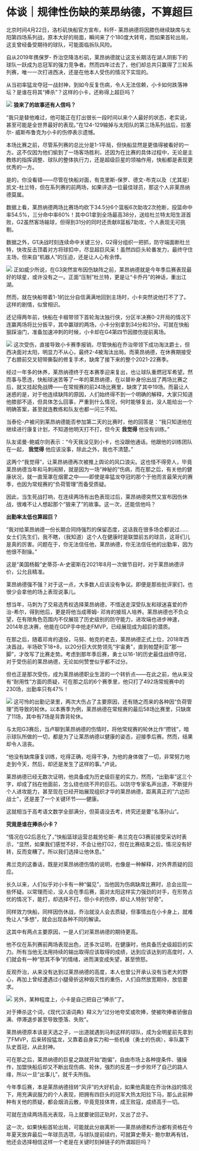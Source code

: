 # 体谈｜规律性伤缺的莱昂纳德，不算超巨

北京时间4月22日，洛杉矶快船官方宣布，科怀-
莱昂纳德将因膝伤继续缺席与太阳第四场系列战，原本大好的局面，瞬间来了个180度大转弯，而如果首轮出局，这支曾经备受期待的球队，可能面临拆队风险。

自从2019年携保罗-
乔治空降洛杉矶，莱昂纳德就让这支长期活在湖人阴影下的球队一跃成为总冠军的强力竞争者。然而四年过去了，他们却总共只赢得了三轮系列赛，唯一一次打进西决，还是在他本人受伤的情况下实现的。

从当初率猛龙夺冠一战封神，到如今反复伤病，令人无法信赖，小卡如何跌落神坛？是谁在将其“捧杀”？这样的小卡，还称得上超巨吗？

![](https://inews.gtimg.com/news_bt/O13rJ4YLQwPAy6Ql2CsDigXBMBVC0FlPfCQaBSDY6yUIoAA/1000)
**狼来了的故事还有人信吗？**

“我只是替他难过，他可能正在打出很长一段时间以来个人最好的状态，老实说，甚至可能是全世界最好的表现。”在124-129输掉与太阳队的第三场系列战后，拉塞尔-
威斯布鲁克为小卡的伤停表示遗憾。

本场比赛之前，尽管系列赛的总比分是1-1平局，但快船显然是更值得被看好的一方。这不仅因为他们偷到了一场客场胜利，还因为在比赛的具体过程中，无论是主教练的指挥调整、球队的整体执行力，还是超级巨星的领袖作用，快船都是表现更优秀的一方。

是的，你没看错——尽管在快船对面，有克里斯-保罗、德文-布克以及（尤其是）凯文-杜兰特，但在系列赛的前两场，如果评选一位最佳球员，那这个人非莱昂纳德莫属。

数据上看，莱昂纳德两场比赛场均砍下34.5分6个篮板6次助攻2次抢断，投篮命中率54.5%，三分命中率60%！其中G1拿到全场最高38分，送给杜兰特太阳生涯首败，G2虽然客场输球，但得到31分的同时还贡献8篮板7助攻，个人表现无可挑剔。

数据之外，G1决战时刻连续命中关键三分，G2得分组织一把抓，防守端面断杜兰特，快攻反击顶着对方将球扣中，尽显超巨风采！虽然四巨头轮番发力，最终守住主场，但来自“机器人”的压迫，还是让人心有余悸。

![](https://inews.gtimg.com/news_bt/GR37QSomSIV5hmD-e_7QzH9Q7tAWfNCCkaiAVuOVPYYi8AA/0)
正如威少所说，在G3突然宣布因伤缺阵之前，莱昂纳德就是今年季后赛表现最好的球星，或许没有之一。正面“压制”杜兰特，更是让“卡乔丹”的神话，重出江湖。

然而，就在快船带着1-1的比分自信满满地回到主场时，小卡突然说他打不了了。这样的剧情，似曾相识。

还记得两年前，快船在卡椒带领下首轮淘汰独行侠，分区半决赛0-2开局的情况下连赢两场将比分扳平，其中赢球的两场，小卡分别拿到34分和31分。可就在快船狠踩油门，准备加速冲刺的时候，小卡却在G4第四节因膝伤提前离场。

![](https://inews.gtimg.com/news_bt/Oqj7HdwOkp1JXdeRbrzdZ46nLFWALR_6FcUlreCABnE1IAA/1000)
这次受伤，直接导致小卡赛季报销，尽管快船在乔治带领下成功淘汰爵士，但西决面对太阳，明显力不从心，最终2-4被淘汰出局。而莱昂纳德，在休赛期接受了右膝前交叉韧带撕裂的修复手术，缺席了接下来的整个2021-22赛季。

经过一年多的休养，莱昂纳德终于在本赛季迎来复出，也让球队重燃冠军希望。然而事与愿违，快船球迷苦等了一年的莱昂纳德，在以替补身份出战了两场比赛之后，就又挂起免战牌——在常规赛的前24场比赛里，缺席了其中19场。而最让人迷惑的是，对于他连续缺阵的原因，人们始终得不到一个明确的解释，大家只知道他膝部不适，但具体怎么回事，严重到什么情况，何时能够复出，没人能给出一个明确答案，甚至就连教练和队友也都一问三不知。

当泰伦-卢被问到莱昂纳德能否参加第二天的比赛时，他的回答是：“我只知道他在继续进行康复计划，不知道他明天打不打，但今天 **我觉得** 他没有训练。”

队友诺曼-鲍威尔则表示：“今天我没见到小卡，也没跟他通话。他跟他的训练团队在一起， **我觉得** 他应该没事，除此之外，我也不清楚。”

这两个“我觉得”，让莱昂纳德再次被推上舆论的风口浪尖。这也怪不得旁人，毕竟莱昂纳德当年和马刺闹掰，就是因为一场“神秘的”伤病，而在那之后，有关他的健康状况，就一直笼罩在烟雾之中——即使是率猛龙夺冠的那个于他而言最荣光的赛季，也因为常规赛的“负荷管理”而备受质疑。

因此，当生死战打响，在连续两场有出色表现过后，莱昂纳德突然又宣布因伤休战，很难不让人想起那个“狼来了”的故事。这一次，还能信他吗？

**出勤率太低也算超巨？**

“我对给莱昂纳德一份长期合同持强烈的保留态度，这话我在很多场合都说过……女士们先生们，我不瞎，（我知道）这个人在健康时是联盟前五的球员，这哥们儿是真的厉害。问题在于，你无法信任他，莱昂纳德，你无法信任他的出勤率，因为他很不耐操。”

这是“美国杨毅”史蒂芬-A-史密斯在2021年8月一次做节目时，对于莱昂纳德评价，公允且精准。

莱昂纳德强不强？对于这一点，大多数人应该没有争议。即便是那些批评家们，也很少会拿他的场上表现说事儿。

想当年，马刺为了交易选秀权选择莱昂纳德，不惜送走深受队友和球迷喜爱的乔治-希尔，得到他后，更是将他当成蒂姆-
邓肯的接班人培养。莱昂纳德也不负众望，在有限角色范围内不仅展现了历史级别的防守能力，进攻端也进步神速，2014年总决赛，他能在GDP手中抢走FMVP，已经展现成为超巨的潜质。

在那之后，随着邓肯的退役，马努、帕克的老去，莱昂纳德正式上位，2018年西决首战，半场砍下18+8，以20分巨大优势领先“宇宙勇”，直到帕楚利亚“那一脚”，才改写了比赛走势。考虑到那年季后赛，勇士以16-1的历史最佳战绩夺冠，对于受伤前的莱昂纳德，无论如何赞誉似乎都不过分。

但也正是那次受伤，成为莱昂纳德职业生涯的一个转折点——在此之前，他从来没有“耐用性”方面的质疑，可在那之后的6个赛季里，他只打了492场常规赛中的230场，出勤率只有47%！

![](https://inews.gtimg.com/news_bt/OhREOMJfPDKIyz3Qr5zsQcbMB4GGutdfGP5lrdCQojRhkAA/1000)
这可怜的出勤记录里，两次大伤占了主要原因，还有随之而来的各种因“负荷管理”而导致的轮休。以本赛季为例，莱昂纳德在常规赛的最后58场比赛里，只缺席了11场，其中有7场是背靠背轮休。

与太阳G3赛后，当卢聊到莱昂纳德的伤情时，将他常规赛的轮休比作“攒钱”，暗示球队所做的一切，都是为了让莱昂纳德以健康的姿态，迎接季后赛。然而，结果却令人沮丧。

“他没有缺席康复训练，吃得正确，吃得干净，为他的身体做了一切，非常努力地走到今天，然后，却还是发生了这样的事。”卢说。

莱昂纳德已经无数次证明，他具备成为历史级巨星的实力，然而，“出勤率”这三个字，却成了挡在他面前，怎么绕也绕不开的巨石。以防守专家名声出道，不断提升个人进攻能力，甚至现在已经开始展现组织才华的莱昂纳德，距离真正的“六边形战士”，还是差了一个关键环节——健康。

这就相当于高考语文数学全部满分，但英语没去考，终究还是要“名落孙山”。

**究竟是谁在捧杀小卡？**

“情况在G2后恶化了，”快船篮球运营总裁劳伦斯-
弗兰克在G3赛前接受采访时表示，“显然，如果我们感觉不好，不会让他打G2，但在比赛结束之后，情况没有好转，反而变糟了。所以我们选择让他休息。”

弗兰克的这番话，既是对莱昂纳德伤情的说明，也像是一种解释，对外界质疑的回应。

长久以来，人们似乎对小卡有一种“偏见”，当他因为伤病缺席比赛时，总会出现一些怀疑。以常理而论，没人会在季后赛，面对太阳这样实力强劲的对手，在形势占优的情况下，能打，却选择不打。但小卡的伤停，却让人特别“好奇”。

同样效力快船，同样因伤休战，乔治就没人会去质疑，但事情出在小卡身上，就难免让人“多想”，就会出现各种不同的解读。

这其中有两点主要原因，一是人们对莱昂纳德的期待更高。

他不仅在系列赛前两场表现出色，还多次证明，在健康时，他具备历史级超巨的实力。所有当他无法用持续的输出取得应该取得的成绩，达到应该达到的高度时，人们就会有一种“怒其不争”的情绪，进而演变成失望，甚至愤怒。

反观乔治，从来没有达到过莱昂纳德的高度，本人也曾公开承认没有当老大的野心，再加上曾经遭遇过小腿骨折这种毁灭性的重伤，人们自然放宽期待，放低要求。

![](https://inews.gtimg.com/news_bt/OfxgMia7PVi1GJCh4B9eYAUTr6a3pfU2mLzGxPUmbBp60AA/1000)
另外，某种程度上，小卡是自己把自己“捧杀”了。

对于捧杀这个词，《现代汉语词典》释义为“过分地夸奖或吹捧，使被吹捧者骄傲自满、停滞退步甚至导致堕落、失败”。

莱昂纳德原本该是天选之子，一出道就遇到马刺这样的球队，成为全明星前先拿到了FMVP，后来转投猛龙，又靠着自身实力和一些机缘（勇士的伤病），率队赢下队史首冠，从此封神。

可在那之后，莱昂纳德的巨星之路就开始“跑偏”，自由市场上各种提条件、骚操作，加盟快船后却又不断出现伤病、轮休，强烈的反差一步步败坏了自己的路人缘，所以一旦“出事儿”，就千夫所指。

今年季后赛，本是莱昂纳德扭转“风评”的大好机会，如果他真能在乔治休战的情况下，用充满说服力的个人表现，把拥有四巨头的冠军大热太阳拉下马，那么此前种种有关他的质疑，都会烟消云散，毕竟竞技体育，成王败寇，成绩高于一切。

可就在连续两场高光表现，马上就要驶回正轨时，又出了岔子。

这一次，如果快船首轮出局，可能就此分崩离析——莱昂纳德和乔治都有资格在今年夏天放弃最后一年球员选项，与球队提前续约，可就算史蒂夫-
鲍尔默再有钱，他还会选择相信这样一个老是在关键时刻掉链子的所谓超巨吗？

